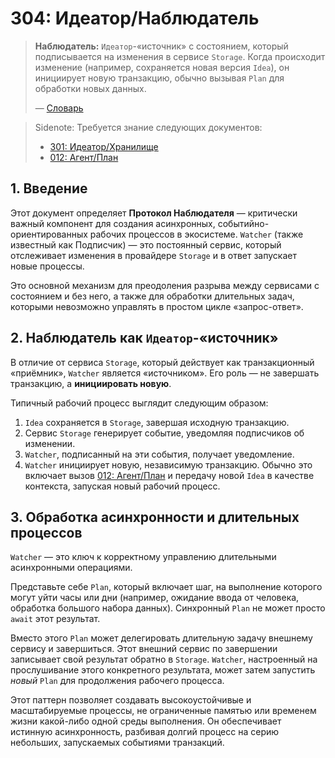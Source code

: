 # 304: Идеатор/Наблюдатель

> **Наблюдатель:** `Идеатор`-«источник» с состоянием, который подписывается на изменения в сервисе `Storage`. Когда происходит изменение (например, сохраняется новая версия `Idea`), он инициирует новую транзакцию, обычно вызывая `Plan` для обработки новых данных.
>
> — [Словарь](./000_glossary.md)

> Sidenote: Требуется знание следующих документов:
> - [301: Идеатор/Хранилище](./301_ideator_storage.md)
> - [012: Агент/План](./012_agent_plan.md)

## 1. Введение

Этот документ определяет **Протокол Наблюдателя** — критически важный компонент для создания асинхронных, событийно-ориентированных рабочих процессов в экосистеме. `Watcher` (также известный как Подписчик) — это постоянный сервис, который отслеживает изменения в провайдере `Storage` и в ответ запускает новые процессы.

Это основной механизм для преодоления разрыва между сервисами с состоянием и без него, а также для обработки длительных задач, которыми невозможно управлять в простом цикле «запрос-ответ».

## 2. Наблюдатель как `Идеатор`-«источник»

В отличие от сервиса `Storage`, который действует как транзакционный «приёмник», `Watcher` является «источником». Его роль — не завершать транзакцию, а **инициировать новую**.

Типичный рабочий процесс выглядит следующим образом:

1.  `Idea` сохраняется в `Storage`, завершая исходную транзакцию.
2.  Сервис `Storage` генерирует событие, уведомляя подписчиков об изменении.
3.  `Watcher`, подписанный на эти события, получает уведомление.
4.  `Watcher` инициирует новую, независимую транзакцию. Обычно это включает вызов [012: Агент/План](./012_agent_plan.md) и передачу новой `Idea` в качестве контекста, запуская новый рабочий процесс.

## 3. Обработка асинхронности и длительных процессов

`Watcher` — это ключ к корректному управлению длительными асинхронными операциями.

Представьте себе `Plan`, который включает шаг, на выполнение которого могут уйти часы или дни (например, ожидание ввода от человека, обработка большого набора данных). Синхронный `Plan` не может просто `await` этот результат.

Вместо этого `Plan` может делегировать длительную задачу внешнему сервису и завершиться. Этот внешний сервис по завершении записывает свой результат обратно в `Storage`. `Watcher`, настроенный на прослушивание этого конкретного результата, может затем запустить _новый_ `Plan` для продолжения рабочего процесса.

Этот паттерн позволяет создавать высокоустойчивые и масштабируемые процессы, не ограниченные памятью или временем жизни какой-либо одной среды выполнения. Он обеспечивает истинную асинхронность, разбивая долгий процесс на серию небольших, запускаемых событиями транзакций.